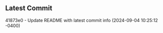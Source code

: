 
## Latest Commit
41873e0 - Update README with latest commit info (2024-09-04 10:25:12 -0400) <Yunxi-Zhou>
